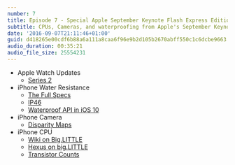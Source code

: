 ```yaml
---
number: 7
title: Episode 7 - Special Apple September Keynote Flash Express Edition™
subtitle: CPUs, Cameras, and waterproofing from Apple's September Keynote
date: '2016-09-07T21:11:46+01:00'
guid: d418265e00cdf6b88a6a111a8caa6f96e9b2d105b2670abff550c1c6dcbe9663
audio_duration: 00:35:21
audio_file_size: 25554231
---
```


* Apple Watch Updates
  * [Series 2](http://www.apple.com/apple-watch-series-2/)
* iPhone Water Resistance
  * [The Full Specs](http://www.apple.com/iphone-7/specs/)
  * [IP46](https://en.wikipedia.org/wiki/IP_Code)
  * [Waterproof API in iOS 10](https://developer.apple.com/library/prerelease/content/releasenotes/General/watchOSSeedAPIDiffs/Objective-C/WatchKit.html)
* iPhone Camera
  * [Disparity Maps](http://docs.opencv.org/3.0-beta/doc/py_tutorials/py_calib3d/py_depthmap/py_depthmap.html)
* iPhone CPU
  * [Wiki on Big.LITTLE](https://en.wikipedia.org/wiki/ARM_big.LITTLE)
  * [Hexus on big.LITTLE](http://hexus.net/tech/tech-explained/cpu/48693-tech-explained-arm-biglittle-processing/)
  * [Transistor Counts](https://en.wikipedia.org/wiki/Transistor_count#Microprocessors)
